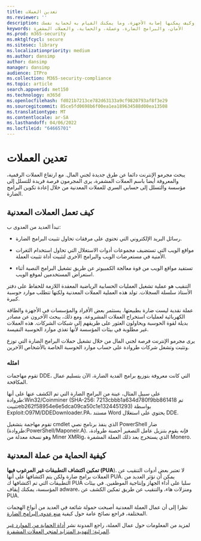 ```yaml
---
title: تعدين العملات
ms.reviewer: ''
description: تعرف على عملة المعدنية، وكيف يمكنها إصابة الأجهزة، وما يمكنك القيام به لحماية نفسك.
keywords: الأمان، والبرامج الضارة، وعملة، والحماية، والعملات المشفرة
ms.prod: m365-security
ms.mktglfcycl: secure
ms.sitesec: library
ms.localizationpriority: medium
ms.author: dansimp
author: dansimp
manager: dansimp
audience: ITPro
ms.collection: M365-security-compliance
ms.topic: article
search.appverid: met150
ms.technology: m365d
ms.openlocfilehash: fd021b7213ce782d63133a9cf9820793af8f3e29
ms.sourcegitcommit: 85ce5fd0698b6f00ea1ea189634588d00ea13508
ms.translationtype: MT
ms.contentlocale: ar-SA
ms.lasthandoff: 04/06/2022
ms.locfileid: "64665701"
---
```

# <a name="coin-miners"></a>تعدين العملات

يبحث مجرمو الإنترنت دائما عن طرق جديدة لجني المال. مع ارتفاع العملات الرقمية، والمعروفة أيضا باسم العملات المشفرة، يرى المجرمون فرصة فريدة للتسلل إلى مؤسسة والتسلل إلى حسابي السري للعملات المعدنية من خلال إعادة تكوين البرامج الضارة.

## <a name="how-coin-miners-work"></a>كيف تعمل العملات المعدنية

تبدأ العديد من العدوى ب:

- رسائل البريد الإلكتروني التي تحتوي على مرفقات تحاول تثبيت البرامج الضارة.

- مواقع الويب التي تستضيف مجموعات أدوات الاستغلال التي تحاول استخدام الثغرات الأمنية في مستعرضات الويب والبرامج الأخرى لتثبيت أداة تثبيت العملة.

- تستفيد مواقع الويب من قوة معالجة الكمبيوتر عن طريق تشغيل البرامج النصية أثناء استعراض المستخدمين لموقع الويب.

التنقيب هو عملية تشغيل العمليات الحسابية الرياضية المعقدة اللازمة للحفاظ على دفتر الأستاذ سلسلة السجلات. تولد هذه العملية العملات المعدنية ولكنها تتطلب موارد حوسبة كبيرة.

عملة نقدية ليست ضارة بطبيعتها. يستثمر بعض الأفراد والمؤسسات في الأجهزة والطاقة الكهربائية لعمليات استخراج العملات المشروعة. ومع ذلك، يبحث الآخرون عن مصادر بديلة لقوة الحوسبة ويحاولون العثور على طريقهم إلى شبكات الشركات. هذه العملات غير مطلوبة في بيئات المؤسسة لأنها تغذي موارد الحوسبة النفيسة.

يرى مجرمو الإنترنت فرصة لجني المال من خلال تشغيل حملات البرامج الضارة التي توزع وتثبت وتشغل شركات طروادة على حساب موارد الحوسبة الخاصة بالأشخاص الآخرين.

### <a name="examples"></a>امثله

تقوم مهاجمات DDE، التي كانت معروفة بتوزيع برامج الفدية الضارة، الآن بتسليم عمال المكافحة.

على سبيل المثال، عينة من البرامج الضارة التي تم الكشف عنها على أنها طروادة:Win32/Coinminer (SHA-256: 7213cbbb1a634d780f9bb861418 تم تثبيتeb262f58954e6e5dca09ca50c1e1324451293) بواسطة Exploit:O97M/DDEDownloader.PA، مستند Word يحتوي على استغلال DDE.

تقوم مهاجمة بتشغيل cmdlet الذي ينفذ برنامج نصي PowerShell ضار (طروادة:PowerShell/Maponeir.A). فإنه يقوم بتنزيل عامل التصغير أحصنة طروادة، وهو نسخة معدلة من Miner XMRig، الذي يستخرج بعد ذلك العملة المشفرة Monero.

## <a name="how-to-protect-against-coin-miners"></a>كيفية الحماية من عملة المعدنية

**تمكين اكتشاف التطبيقات غير المرغوب فيها (PUA**). لا تعتبر بعض أدوات التنقيب عن العملات برامج ضارة ولكن يتم اكتشافها على أنها PUA. يمكن أن تؤثر العديد من التطبيقات التي تم اكتشافها ك PUA سلبا على أداء الجهاز وإنتاجية الموظفين. في بيئات المؤسسة، يمكنك إيقاف adware، ومنزلات هاء، والتنقيب عن طريق تمكين الكشف عن PUA.

نظرا إلى أن عمال العملة المعدنية أصبحت حمولة شائعة في العديد من أنواع الهجمات المختلفة، فراجع نصائح عامة حول كيفية [منع عدوى البرامج الضارة](prevent-malware-infection.md).

لمزيد من المعلومات حول عمال العملة، راجع المدونة نشر [أداة الحماية من الموارد غير المرئية: التهديد المتزايد لمتجر العملات المشفرة](https://cloudblogs.microsoft.com/microsoftsecure/2018/03/13/invisible-resource-thieves-the-increasing-threat-of-cryptocurrency-miners/).
